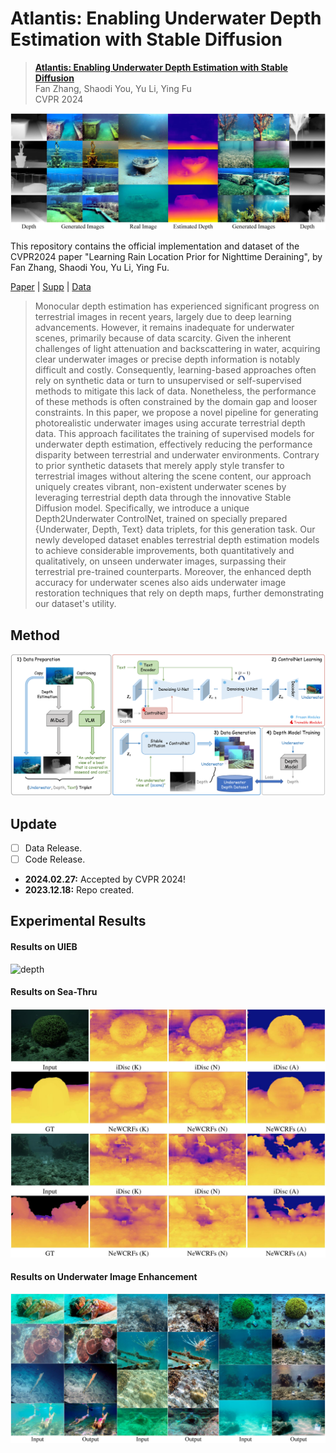 # Atlantis: Enabling Underwater Depth Estimation with Stable Diffusion 

> [**Atlantis: Enabling Underwater Depth Estimation with Stable Diffusion**]()  
> Fan Zhang, Shaodi You, Yu Li, Ying Fu  
> CVPR 2024

![Teaser](assets/teaser.jpg)

This repository contains the official implementation and dataset of the CVPR2024 paper "Learning Rain Location Prior for Nighttime Deraining", by Fan Zhang, Shaodi You, Yu Li, Ying Fu.

[Paper](https://arxiv.org/pdf/2312.12471.pdf) | [Supp](https://drive.google.com/file/d/1mNkiC5XyrcdPeLUt32-E94EYnH4IUrrW/view?usp=sharing) | [Data]()

> Monocular depth estimation has experienced significant progress on terrestrial images in recent years, largely due to deep learning advancements. However, it remains inadequate for underwater scenes, primarily because of data scarcity. Given the inherent challenges of light attenuation and backscattering in water, acquiring clear underwater images or precise depth information is notably difficult and costly. Consequently, learning-based approaches often rely on synthetic data or turn to unsupervised or self-supervised methods to mitigate this lack of data. Nonetheless, the performance of these methods is often constrained by the domain gap and looser constraints. In this paper, we propose a novel pipeline for generating photorealistic underwater images using accurate terrestrial depth data. This approach facilitates the training of supervised models for underwater depth estimation, effectively reducing the performance disparity between terrestrial and underwater environments. Contrary to prior synthetic datasets that merely apply style transfer to terrestrial images without altering the scene content, our approach uniquely creates vibrant, non-existent underwater scenes by leveraging terrestrial depth data through the innovative Stable Diffusion model. Specifically, we introduce a unique Depth2Underwater ControlNet, trained on specially prepared \{Underwater, Depth, Text\} data triplets, for this generation task. Our newly developed dataset enables terrestrial depth estimation models to achieve considerable improvements, both quantitatively and qualitatively, on unseen underwater images, surpassing their terrestrial pre-trained counterparts. Moreover, the enhanced depth accuracy for underwater scenes also aids underwater image restoration techniques that rely on depth maps, further demonstrating our dataset's utility.

## Method
![framework](assets/pipeline.png)

## Update
- [ ] Data Release.
- [ ] Code Release.
- **2024.02.27:** Accepted by CVPR 2024!
- **2023.12.18:** Repo created.

## Experimental Results
#### Results on UIEB
![depth](assets/depth.png)

#### Results on Sea-Thru
![real](assets/real.jpg)

#### Results on Underwater Image Enhancement
![downstream](assets/downstream.jpg)